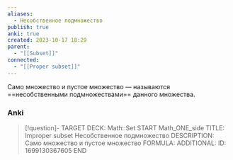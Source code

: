 ```yaml
---
aliases:
  - Несобственное подмножество
publish: true
anki: true
created: 2023-10-17 18:29
parent:
  - "[[Subset]]"
connected:
  - "[[Proper subset]]"
---
```

Cамо множество и пустое множество — называются ==несобственными подмножествами== данного множества.


### Anki
> [!question]-
TARGET DECK: Math::Set
START
Math_ONE_side
TITLE: Improper subset
Несобственное подмножество
DESCRIPTION: Cамо множество и пустое множество
FORMULA: 
ADDITIONAL:
ID: 1699130367605
END











